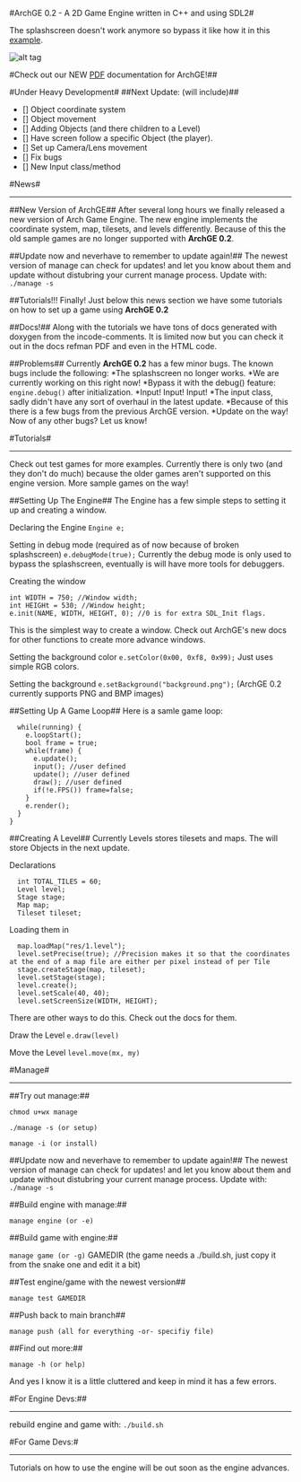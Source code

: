 #ArchGE 0.2 - A 2D Game Engine written in C++ and using SDL2#

The splashscreen doesn't work anymore so bypass it like how it in this [example](testgames/test/main.cpp).

![alt tag](http://archeantus.net/images/engine-logo.gif)

#Check out our NEW [PDF](docs/latex/refman.pdf) documentation for ArchGE!##

#Under Heavy Development#
##Next Update: (will include)##
- [] Object coordinate system
- [] Object movement
- [] Adding Objects (and there children to a Level)
- [] Have screen follow a specific Object (the player).
- [] Set up Camera/Lens movement
- [] Fix bugs
- [] New Input class/method

#News#
 - - - -

##New Version of ArchGE##
After several long hours we finally released a new version of Arch Game Engine. The new engine implements the coordinate system, map, tilesets, and levels differently. Because of this the old sample games are no longer supported with **ArchGE 0.2**.

##Update now and neverhave to remember to update again!##
The newest version of manage can check for updates! and let you know about them and update without distubring your current manage process.
Update with: `./manage -s`

##Tutorials!!! Finally!
Just below this news section we have some tutorials on how to set up a game using **ArchGE 0.2**

##Docs!##
Along with the tutorials we have tons of docs generated with doxygen from the incode-comments.
It is limited now but you can check it out in the docs refman PDF and even in the HTML code.

##Problems##
Currently **ArchGE 0.2** has a few minor bugs.
The known bugs include the following:
*The splashscreen no longer works.
 *We are currently working on this right now!
 *Bypass it with the debug() feature: `engine.debug()` after initialization.
*Input! Input! Input!
 *The input class, sadly didn't have any sort of overhaul in the latest update.
 *Because of this there is a few bugs from the previous ArchGE version.
 *Update on the way!
Now of any other bugs? Let us know!

#Tutorials#
 - - - -
Check out test games for more examples.
Currently there is only two (and they don't do much) because the older games aren't supported on this engine version.
More sample games on the way!

##Setting Up The Engine##
The Engine has a few simple steps to setting it up and creating a window.

Declaring the Engine
`Engine e;`

Setting in debug mode (required as of now because of broken splashscreen)
`e.debugMode(true);`
Currently the debug mode is only used to bypass the splashscreen, eventually is will have more tools for debuggers.

Creating the window
```string NAME = "Window Title";
int WIDTH = 750; //Window width;
int HEIGHt = 530; //Window height;
e.init(NAME, WIDTH, HEIGHT, 0); //0 is for extra SDL_Init flags.
```
This is the simplest way to create a window. Check out ArchGE's new docs for other functions to create more advance windows.

Setting the background color
`e.setColor(0x00, 0xf8, 0x99);`
Just uses simple RGB colors.

Setting the background
`e.setBackground("background.png");`
(ArchGE 0.2 currently supports PNG and BMP images)

##Setting Up A Game Loop##
Here is a samle game loop:
```void Game::loop() {
  while(running) {
    e.loopStart();
    bool frame = true;
    while(frame) {
      e.update();
      input(); //user defined
      update(); //user defined
      draw(); //user defined
      if(!e.FPS()) frame=false;
    }
    e.render();
  }
}
```

##Creating A Level##
Currently Levels stores tilesets and maps.
The will store Objects in the next update.

Declarations
```int TILE_SIZE = 24;
  int TOTAL_TILES = 60;
  Level level;
  Stage stage;
  Map map;
  Tileset tileset;
```

Loading them in
```tileset.create("tiles", "res/tiles.bmp", e.getRenderer(), TILE_SIZE, TILE_SIZE, TOTAL_TILES/12, 12, TOTAL_TILES); //Name of tileset, file for tiles (BMP or PNG), renderer, width of a tile, height of a tile, how many rows there are, how may tiles per row, how many tiles.
  map.loadMap("res/1.level");
  level.setPrecise(true); //Precision makes it so that the coordinates at the end of a map file are either per pixel instead of per Tile
  stage.createStage(map, tileset);
  level.setStage(stage);
  level.create();
  level.setScale(40, 40);
  level.setScreenSize(WIDTH, HEIGHT);
```
There are other ways to do this. Check out the docs for them.

Draw the Level
`e.draw(level)`

Move the Level
`level.move(mx, my)`

#Manage#
 - - - -

##Try out manage:##

`chmod u+wx manage`

`./manage -s (or setup)`

`manage -i (or install)`

##Update now and neverhave to remember to update again!##
The newest version of manage can check for updates! and let you know about them and update without distubring your current manage process.
Update with: `./manage -s`

##Build engine with manage:##

`manage engine (or -e)`

##Build game with engine:##

`manage game (or -g)` GAMEDIR (the game needs a ./build.sh, just copy it from the snake one and edit it a bit)

##Test engine/game with the newest version##

`manage test GAMEDIR`

##Push back to main branch##

`manage push (all for everything -or- specifiy file)`

##Find out more:##

`manage -h (or help)`

And yes I know it is a little cluttered and keep in mind it has a few errors.

#For Engine Devs:##
 - - - -

rebuild engine and game with: `./build.sh`

#For Game Devs:#
 - - - -

Tutorials on how to use the engine will be out soon as the engine advances.
